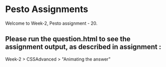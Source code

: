 # Pesto Assignments
Welcome to Week-2, Pesto assignment - 20.

## Please run the question.html to see the assignment output, as described in assignment :
Week-2 > CSSAdvanced > "Animating the answer"